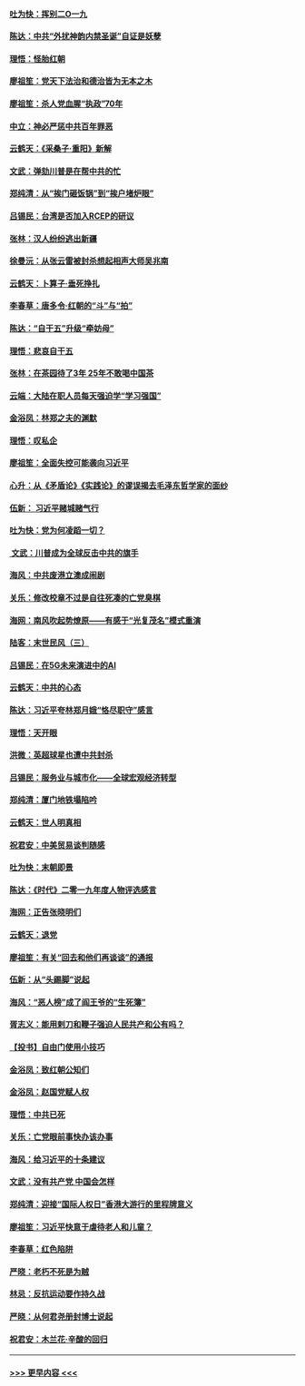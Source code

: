 #### [吐为快：挥别二O一九](../pages/nsc993/n11748411.md?t=12271344) 
#### [陈达：中共“外扰神韵内禁圣诞”自证是妖孽](../pages/nsc993/n11748226.md?t=12271344) 
#### [理悟：怪胎红朝](../pages/nsc993/n11748206.md?t=12271344) 
#### [廖祖笙：党天下法治和德治皆为无本之木](../pages/nsc993/n11748135.md?t=12271344) 
#### [廖祖笙：杀人党血腥“执政”70年](../pages/nsc993/n11745144.md?t=12271344) 
#### [中立：神必严惩中共百年罪恶](../pages/nsc993/n11744970.md?t=12271344) 
#### [云鹤天：《采桑子‧重阳》新解](../pages/nsc993/n11744948.md?t=12271344) 
#### [文武：弹劾川普是在帮中共的忙](../pages/nsc993/n11744758.md?t=12271344) 
#### [郑纯清：从“挨门砸饭锅”到“挨户堵炉眼”](../pages/nsc993/n11744745.md?t=12271344) 
#### [吕锡民：台湾是否加入RCEP的研议](../pages/nsc993/n11744701.md?t=12271344) 
#### [张林：汉人纷纷逃出新疆](../pages/nsc993/n11743530.md?t=12271344) 
#### [徐曼沅：从张云雷被封杀想起相声大师吴兆南](../pages/nsc993/n11741816.md?t=12271344) 
#### [云鹤天：卜算子‧垂死挣扎](../pages/nsc993/n11739956.md?t=12271344) 
#### [李春草：唐多令‧红朝的“斗”与“拍”](../pages/nsc993/n11739830.md?t=12271344) 
#### [陈达：“自干五”升级“牵妨母”](../pages/nsc993/n11739724.md?t=12271344) 
#### [理悟：悲哀自干五](../pages/nsc993/n11739547.md?t=12271344) 
#### [张林：在茶园待了3年 25年不敢喝中国茶](../pages/nsc993/n11739240.md?t=12271344) 
#### [云端：大陆在职人员每天强迫学“学习强国”](../pages/nsc993/n11738735.md?t=12271344) 
#### [金浴凤：林郑之夫的渊默](../pages/nsc993/n11737735.md?t=12271344) 
#### [理悟：叹私企](../pages/nsc993/n11737715.md?t=12271344) 
#### [廖祖笙：全面失控可能袭向习近平](../pages/nsc993/n11737704.md?t=12271344) 
#### [心升：从《矛盾论》《实践论》的谬误揭去毛泽东哲学家的面纱](../pages/nsc993/n11736962.md?t=12271344) 
#### [伍新： 习近平赌城赌气行](../pages/nsc993/n11736929.md?t=12271344) 
#### [吐为快：党为何凌蹈一切？](../pages/nsc993/n11736915.md?t=12271344) 
#### [ 文武：川普成为全球反击中共的旗手](../pages/nsc993/n11736882.md?t=12271344) 
#### [海风：中共废港立澳成闹剧](../pages/nsc993/n11735857.md?t=12271344) 
#### [关乐：修改校章不过是自往死凑的亡党臭棋](../pages/nsc993/n11735097.md?t=12271344) 
#### [海网：南风吹起势燎原——有感于“光复茂名”模式重演](../pages/nsc993/n11732308.md?t=12271344) 
#### [陆客：末世民风（三）](../pages/nsc993/n11732211.md?t=12271344) 
#### [吕锡民：在5G未来演进中的AI](../pages/nsc993/n11730010.md?t=12271344) 
#### [云鹤天：中共的心态](../pages/nsc993/n11729906.md?t=12271344) 
#### [陈达：习近平夸林郑月娥“恪尽职守”感言](../pages/nsc993/n11729881.md?t=12271344) 
#### [理悟：天开眼](../pages/nsc993/n11729699.md?t=12271344) 
#### [洪微：英超球星也遭中共封杀](../pages/nsc993/n11727243.md?t=12271344) 
#### [吕锡民：服务业与城市化——全球宏观经济转型](../pages/nsc993/n11725845.md?t=12271344) 
#### [郑纯清：厦门地铁塌陷吟](../pages/nsc993/n11725813.md?t=12271344) 
#### [云鹤天：世人明真相](../pages/nsc993/n11725621.md?t=12271344) 
#### [祝君安：中美贸易谈判随感](../pages/nsc993/n11725609.md?t=12271344) 
#### [吐为快：末朝即景](../pages/nsc993/n11723365.md?t=12271344) 
#### [陈达：《时代》二零一九年度人物评选感言](../pages/nsc993/n11723337.md?t=12271344) 
#### [海网：正告张晓明们](../pages/nsc993/n11723228.md?t=12271344) 
#### [云鹤天：退党](../pages/nsc993/n11723056.md?t=12271344) 
#### [廖祖笙：有关“回去和他们再谈谈”的通报](../pages/nsc993/n11722442.md?t=12271344) 
#### [伍新：从“头踢脚”说起](../pages/nsc993/n11722429.md?t=12271344) 
#### [海风：“恶人榜”成了阎王爷的“生死簿”](../pages/nsc993/n11722272.md?t=12271344) 
#### [胥志义：能用剌刀和鞭子强迫人民共产和公有吗？](../pages/nsc993/n11720569.md?t=12271344) 
#### [【投书】自由门使用小技巧](../pages/nsc993/n11720180.md?t=12271344) 
#### [金浴凤：致红朝公知们](../pages/nsc993/n11720563.md?t=12271344) 
#### [金浴凤：赵国党赋人权](../pages/nsc993/n11720533.md?t=12271344) 
#### [理悟：中共已死](../pages/nsc993/n11720233.md?t=12271344) 
#### [关乐：亡党眼前事快办该办事](../pages/nsc993/n11719160.md?t=12271344) 
#### [海风：给习近平的十条建议](../pages/nsc993/n11717616.md?t=12271344) 
#### [文武：没有共产党 中国会怎样](../pages/nsc993/n11717584.md?t=12271344) 
#### [郑纯清：迎接“国际人权日”香港大游行的里程牌意义](../pages/nsc993/n11717417.md?t=12271344) 
#### [廖祖笙：习近平快意于虐待老人和儿童？](../pages/nsc993/n11715313.md?t=12271344) 
#### [李春草：红色陷阱](../pages/nsc993/n11715029.md?t=12271344) 
#### [严晓：老朽不死是为贼](../pages/nsc993/n11712910.md?t=12271344) 
#### [林忌：反抗运动要作持久战](../pages/nsc993/n11712623.md?t=12271344) 
#### [严晓：从何君尧册封博士说起](../pages/nsc993/n11712465.md?t=12271344) 
#### [祝君安：木兰花·辛酸的回归](../pages/nsc993/n11712381.md?t=12271344) 

----
#### [ >>> 更早内容 <<< ](../indexes/nsc993-earlier.md)
